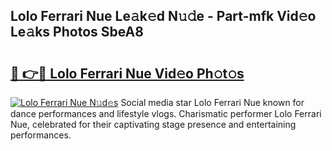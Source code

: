 ## Lolo Ferrari Nue Le𝚊k𝚎d N𝚞𝚍e - Part-mfk Vid𝚎o Le𝚊ks Photos SbeA8

# <h2><a href="http://fb0c19c.evod.top/?m=Lolo+Ferrari+Nue">🔗 👉🔴 Lolo Ferrari Nue Vid𝚎o Ph𝚘t𝚘s</a></h2>

[![Lolo Ferrari Nue N𝚞d𝚎s](https://i.imgur.com/8V9OHl7.gif)](http://fb0c19c.evod.top/?m=Lolo+Ferrari+Nue)
Social media star Lolo Ferrari Nue known for dance performances and lifestyle vlogs. Charismatic performer Lolo Ferrari Nue, celebrated for their captivating stage presence and entertaining performances. 

